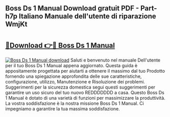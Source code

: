 ## Boss Ds 1 Manual Download gratuit PDF - Part-h7p Italiano Manuale dell'utente di riparazione WmjKt

# <h2><a href="http://dfbemd.blite.top/?on=Boss+Ds+1+Manual">🔗Download 👉🔴 Boss Ds 1 Manual</a></h2>

[![Boss Ds 1 Manual download](https://i.imgur.com/lujVjoI.png)](http://dfbemd.blite.top/?on=Boss+Ds+1+Manual)
Saluti e benvenuto nel manuale Dell'utente per il tuo Boss Ds 1 Manual appena aggiornato. Questa guida è appositamente progettata per aiutarti a ottenere il massimo dal tuo Prodotto fornendo una spiegazione approfondita delle sue caratteristiche, configurazione, utilizzo, Manutenzione e Risoluzione dei problemi. Suggerimenti per la sicurezza domestica segui questi suggerimenti per garantire un uso sicuro del tuo nuovo REDDDDDDD a casa. Questo Boss Ds 1 Manual è dotato di una varietà di funzioni per massimizzare la produttività. La vostra soddisfazione è la nostra missione Boss Ds 1 Manual. Ci impegniamo a garantire la tua massima soddisfazione.
